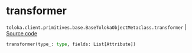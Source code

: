 # transformer
`toloka.client.primitives.base.BaseTolokaObjectMetaclass.transformer` | [Source code](https://github.com/Toloka/toloka-kit/blob/v0.1.26/src/client/primitives/base.py#L120)

```python
transformer(type_: type, fields: List[Attribute])
```

